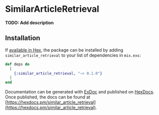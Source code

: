 # SimilarArticleRetrieval

**TODO: Add description**

## Installation

If [available in Hex](https://hex.pm/docs/publish), the package can be installed
by adding `similar_article_retrieval` to your list of dependencies in `mix.exs`:

```elixir
def deps do
  [
    {:similar_article_retrieval, "~> 0.1.0"}
  ]
end
```

Documentation can be generated with [ExDoc](https://github.com/elixir-lang/ex_doc)
and published on [HexDocs](https://hexdocs.pm). Once published, the docs can
be found at [https://hexdocs.pm/similar_article_retrieval](https://hexdocs.pm/similar_article_retrieval).

